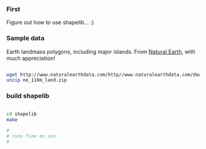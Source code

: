 ### First

Figure out how to use shapelib... :)

### Sample data

Earth landmass polygons, including major islands. From [Natural Earth](http://www.naturalearthdata.com/), with much appreciation!


```bash

wget http://www.naturalearthdata.com/http//www.naturalearthdata.com/download/110m/physical/ne_110m_land.zip
unzip ne_110m_land.zip

```

### build shapelib

```bash

cd shapelib
make

#
# runs fine on osx 
#

```
